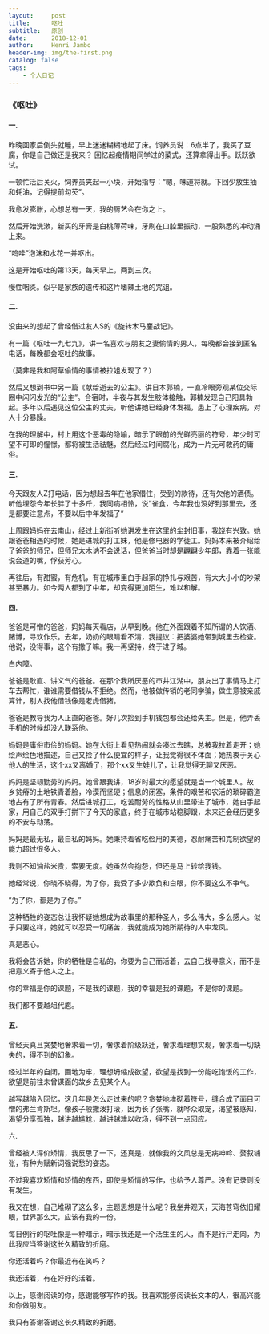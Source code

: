 ```yaml
---
layout:     post
title:      呕吐
subtitle:   原创
date:       2018-12-01
author:     Henri Jambo
header-img: img/the-first.png
catalog: false
tags:
    - 个人日记
---
```





### 《呕吐》



#### 一.

昨晚回家后倒头就睡，早上迷迷糊糊地起了床。饲养员说：6点半了，我买了豆腐，你是自己做还是我来？
回忆起疫情期间学过的菜式，还算拿得出手。跃跃欲试。

一顿忙活后关火，饲养员夹起一小块，开始指导：“嗯，味道将就。下回少放生抽和蚝油，记得提前勾芡”。

我愈发膨胀，心想总有一天，我的厨艺会在你之上。

然后开始洗漱，新买的牙膏是白桃薄荷味，牙刷在口腔里振动，一股熟悉的冲动涌上来。

“呜哇”泡沫和水花一并呕出。

这是开始呕吐的第13天，每天早上，两到三次。

慢性咽炎。似乎是家族的遗传和这片嗜辣土地的咒诅。

#### 二.

没由来的想起了曾经借过友人S的《旋转木马鏖战记》。

有一篇《呕吐一九七九》，讲一名喜欢与朋友之妻偷情的男人，每晚都会接到匿名电话，每晚都会呕吐的故事。

（莫非是我和阿草偷情的事情被拉姐发现了？）



然后又想到书中另一篇《献给逝去的公主》。讲日本郭楠，一直冷眼旁观某位交际圈中闪闪发光的“公主”。合宿时，半夜与其发生肢体接触，郭楠发现自己阳具勃起。多年以后遇见这位公主的丈夫，听他讲她已经身体发福，患上了心理疾病，对人十分暴躁。

在我的理解中，村上用这个恶毒的隐喻，暗示了眼前的光鲜亮丽的符号，年少时可望不可即的憧憬，都将被生活祛魅，然后经过时间腐化，成为一片无可救药的庸俗。



#### 三.

今天跟友人Z打电话，因为想起去年在他家借住，受到的款待，还有欠他的酒债。听他埋怨今年长胖了十多斤，我同病相怜，说”雀食，今年我也没好到那里去，还是都要注意点，不要以后中年发福了“



上周跟妈妈在去南山，经过上新街听她讲发生在这里的尘封旧事，我饶有兴致。她跟爸爸相遇的时候，她是进城的打工妹，他是修电器的学徒工。妈妈本来被介绍给了爸爸的师兄，但师兄太木讷不会说话，但爸爸当时却是翩翩少年郎，靠着一张能说会道的嘴，俘获芳心。



再往后，有甜蜜，有危机，有在城市里白手起家的挣扎与艰苦，有大大小小的吵架甚至暴力。如今两人都到了中年，却变得更加陌生，难以和解。

#### 四.

爸爸是可憎的爸爸，妈妈每天看店，从早到晚。他在外面跟着不知所谓的人饮酒、赌博，寻欢作乐。去年，奶奶的眼睛看不清，我提议：把婆婆她带到城里去检查。他说，没得事，这个有撒子嘛。我一再坚持，终于进了城。

白内障。



爸爸是耿直、讲义气的爸爸。在那个我所厌恶的市井江湖中，朋友出了事情马上打车去帮忙，谁谁需要借钱从不拒绝。然而，他被做传销的老同学骗，做生意被亲戚算计，别人找他借钱像是老虎借猪。

爸爸是教导我为人正直的爸爸。好几次捡到手机钱包都会还给失主。但是，他弄丢手机的时候却没人联系他。



妈妈是庸俗市侩的妈妈。她在大街上看见热闹就会凑过去瞧，总被我拉着走开；她绘声绘色地描述，自己又捡了什么便宜的样子，让我觉得很不体面；她热衷于关心他人的生活，这个xx又离婚了，那个xx又生娃儿了，让我觉得无聊又厌恶。

妈妈是坚韧勤劳的妈妈。她曾跟我讲，18岁时最大的愿望就是当一个城里人。故乡贫瘠的土地铁青着脸，冷漠而坚硬；信息的闭塞，条件的艰苦和农活的琐碎霸道地占有了所有青春。然后进城打工，吃苦耐劳的性格从山里带进了城市，她白手起家，用自己的双手打拼下了今天的家底，终于在城市站稳脚跟，未来还会经历更多的不安与动荡。



妈妈是最无私，最自私的妈妈。她秉持着省吃俭用的美德，忍耐痛苦和克制欲望的能力超过很多人。

我则不知油盐米贵，索要无度。她虽然会抱怨，但还是马上转给我钱。

她经常说，你晓不晓得，为了你，我受了多少欺负和白眼，你不要这么不争气。



“为了你，都是为了你。”

这种牺牲的姿态总让我怀疑她想成为故事里的那种圣人，多么伟大，多么感人。似乎只要这样，她就可以忍受一切痛苦，我就能成为她所期待的人中龙凤。

真是恶心。

我将会告诉她，你的牺牲是自私的，你要为自己而活着，去自己找寻意义，而不是把意义寄于他人之上。

你的幸福是你的课题，不是我的课题，我的幸福是我的课题，不是你的课题。

我们都不要越俎代庖。



#### 五.

曾经天真且贪婪地奢求着一切，奢求着阶级跃迁，奢求着理想实现，奢求着一切缺失的，得不到的幻象。

经过半年的自闭，画地为牢，理想坍缩成欲望，欲望是找到一份能吃饱饭的工作，欲望是前往未曾谋面的故乡去见某个人。

越写越陷入回忆，这几年是怎么走过来的呢？贪婪地堆砌着符号，缝合成了面目可憎的弗兰肯斯坦。像孩子般撒泼打滚，因为长了张嘴，就哗众取宠，渴望被感知，渴望分享孤独，越讲越尴尬，越讲越难以收场，得不到一点回应。





六.

曾经被人评价矫情，我反思了一下，还真是，就像我的文风总是无病呻吟、赘叙铺张，有种为赋新词强说愁的姿态。

不过我喜欢矫情和矫情的东西，即使是矫情的写作，也给予人尊严。没有记录则没有发生。

我又在想，自己堆砌了这么多，主题思想是什么呢？我坐井观天，天海苍穹依旧耀眼，世界那么大，应该有我的一份。



每日例行的呕吐像是一种暗示，暗示我还是一个活生生的人，而不是行尸走肉，为此我应当答谢这长久精致的折磨。



你还活着吗？你最近有在笑吗？

我还活着，有在好好的活着。



以上，感谢阅读的你，感谢能够写作的我。我喜欢能够阅读长文本的人，很高兴能和你做朋友。























我只有答谢答谢这长久精致的折磨。
